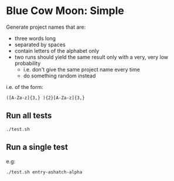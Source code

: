 # Blue Cow Moon: Simple

Generate project names that are:

* three words long
* separated by spaces
* contain letters of the alphabet only
* two runs should yield the same result only with a very, very low probability
  * i.e. don't give the same project name every time
  * do something random instead

i.e. of the form:

```
([A-Za-z]{3,} ){2}[A-Za-z]{3,}
```

## Run all tests

```
./test.sh
```

## Run a single test

e.g:

```
./test.sh entry-ashatch-alpha
```
